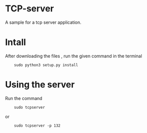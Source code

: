 # TCP-server
A sample for a tcp server application.
# Intall 
After downloading the files , run the given command in the terminal
```  
    sudo python3 setup.py install
```
# Using the server 
Run the command
```
    sudo tcpserver 
```
or 
```
    sudo tcpserver -p 132
```
